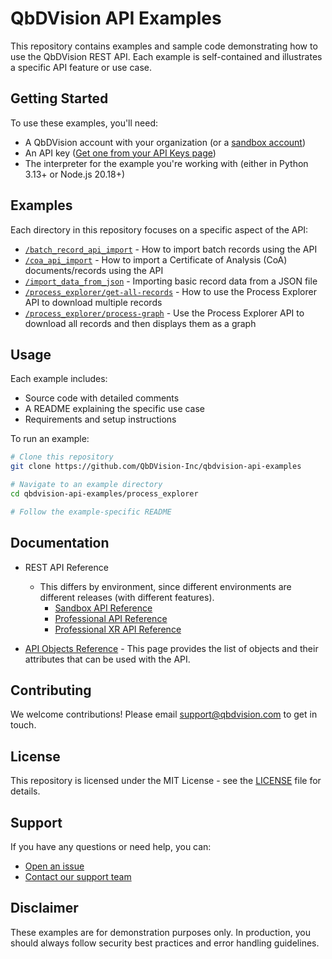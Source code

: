 # QbDVision API Examples

This repository contains examples and sample code demonstrating how to use the
QbDVision REST API. Each example is self-contained and illustrates a specific
API feature or use case.

## Getting Started

To use these examples, you'll need:

- A QbDVision account with your organization (or
  a [sandbox account](https://sandbox.qbdvision.com/))
- An API
  key ([Get one from your API Keys page](https://sandbox.qbdvision.com/users/list.html?showAPIKeys=true))
- The interpreter for the example you're working with (either in Python 3.13+ or
  Node.js 20.18+)

## Examples

Each directory in this repository focuses on a specific aspect of the API:

- [`/batch_record_api_import`](/src/examples/batch_record_api_import) - How to
  import batch records using the API
- [`/coa_api_import`](/src/examples/coa_api_import) - How to import a
  Certificate of Analysis (CoA) documents/records using the API
- [`/import_data_from_json`](/src/examples/import_data_from_json) - Importing
  basic record data from a JSON file
- [`/process_explorer/get-all-records`](/src/examples/process_explorer/get-all-records) - How to use the Process
  Explorer API to download multiple records
- [`/process_explorer/process-graph`](/src/examples/process_explorer/process-graph) - Use the Process
  Explorer API to download all records and then displays them as a graph

## Usage

Each example includes:

- Source code with detailed comments
- A README explaining the specific use case
- Requirements and setup instructions

To run an example:

```bash
# Clone this repository
git clone https://github.com/QbDVision-Inc/qbdvision-api-examples

# Navigate to an example directory
cd qbdvision-api-examples/process_explorer 

# Follow the example-specific README
```

## Documentation

* REST API Reference
  * This differs by environment, since different environments are different releases (with different features).
    * [Sandbox API Reference](https://sandbox.qbdvision.com/restAPI/index.html)
    * [Professional API Reference](https://login.qbdvision.com/restAPI/index.html)
    * [Professional XR API Reference](https://validated.qbdvision.com/restAPI/index.html)
  
* [API Objects Reference](https://cherrycircle.atlassian.net/wiki/spaces/QK/pages/2412478489/QbDVision+API+Objects) - 
This page provides the list of objects and their attributes that can be used with the API.

## Contributing

We welcome contributions! Please email support@qbdvision.com to get in touch.

## License

This repository is licensed under the MIT License - see the [LICENSE](/LICENSE)
file for details.

## Support

If you have any questions or need help, you can:
* [Open an issue](http://support.qbdvision.com/)
* [Contact our support team](mailto:support@qbdvision.com)

## Disclaimer

These examples are for demonstration purposes only. In production, you should
always follow security best practices and error handling guidelines.
